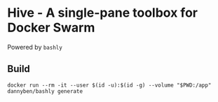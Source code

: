 # Hive - A single-pane toolbox for Docker Swarm
Powered by `bashly`

## Build
```shell
docker run --rm -it --user $(id -u):$(id -g) --volume "$PWD:/app" dannyben/bashly generate
```